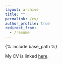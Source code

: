 ```yaml
---
layout: archive
title: ""
permalink: /cv/
author_profile: true
redirect_from:
  - /resume
---
```


{% include base_path %}

My CV is linked [here](/files/cv.pdf).
